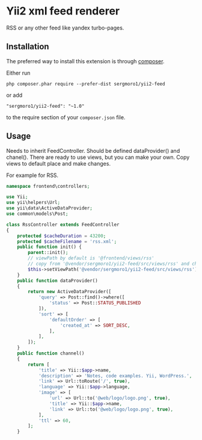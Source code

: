 Yii2 xml feed renderer
====================== 

RSS or any other feed like yandex turbo-pages.

Installation
------------

The preferred way to install this extension is through [composer](http://getcomposer.org/download/).

Either run

```
php composer.phar require --prefer-dist sergmoro1/yii2-feed
```

or add

```
"sergmoro1/yii2-feed": "~1.0"
```

to the require section of your `composer.json` file.

Usage
-----

Needs to inherit FeedController. Should be defined dataProvider() and chanel().
There are ready to use views, but you can make your own.
Copy views to default place and make changes. 

For example for RSS.

```php
namespace frontend\controllers;

use Yii;
use yii\helpers\Url;
use yii\data\ActiveDataProvider;
use common\models\Post;

class RssController extends FeedController
{
    protected $cacheDuration = 43200;
    protected $cacheFilename = 'rss.xml';
    public function init() {
        parent::init();
        // viewPath by default is '@frontend/views/rss'
        // copy from '@vendor/sergmoro1/yii2-feed/src/views/rss' and change by your own
        $this->setViewPath('@vendor/sergmoro1/yii2-feed/src/views/rss');
    }
    public function dataProvider()
    {
        return new ActiveDataProvider([
            'query' => Post::find()->where([
                'status' => Post::STATUS_PUBLISHED
            ]),
            'sort' => [
                'defaultOrder' => [
                    'created_at' => SORT_DESC,
                ],
            ],
        ]);
    }
    public function channel()
    {
        return [
            'title' => Yii::$app->name,
            'description' => 'Notes, code examples. Yii, WordPress.',
            'link' => Url::toRoute('/', true),
            'language' => Yii::$app->language,
            'image' => [
                'url' => Url::to('@web/logo/logo.png', true),
                'title' => Yii::$app->name,
                'link' => Url::to('@web/logo/logo.png', true),
            ],
            'ttl' => 60,
        ];
    }
```
